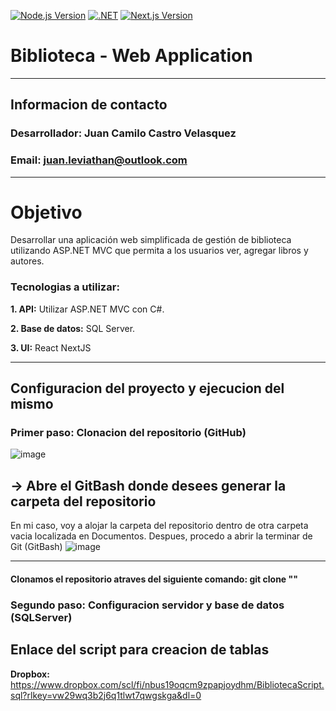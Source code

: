 
[![Node.js Version](https://img.shields.io/badge/Node.js-18.17.0-brightgreen)](https://nodejs.org/)
[![.NET](https://img.shields.io/badge/.NET-C%23-blue)](https://dotnet.microsoft.com/)
[![Next.js Version](https://img.shields.io/badge/Next.js-14.1.0-blueviolet)](https://nextjs.org/)


# Biblioteca - Web Application
_____________________________________
## Informacion de contacto
### Desarrollador: Juan Camilo Castro Velasquez
### Email: juan.leviathan@outlook.com
_____________________________________

# Objetivo

Desarrollar una aplicación web simplificada de gestión de biblioteca utilizando ASP.NET MVC que permita a los usuarios ver, agregar libros y autores.

### Tecnologias a utilizar:
  **1. API:** Utilizar ASP.NET MVC con C#.
  
  **2. Base de datos:** SQL Server.
  
  **3. UI:** React NextJS 
_____________________________________
## Configuracion del proyecto y ejecucion del mismo

### Primer paso: Clonacion del repositorio (GitHub)

![image](https://github.com/BlutLucifugeKrieger/Biblioteca-WebApp/assets/130005378/36f3f0b6-d8e6-4990-9465-4af0298e4dee)

## -> Abre el GitBash donde desees generar la carpeta del repositorio

En mi caso, voy a alojar la carpeta del repositorio dentro de otra carpeta vacia localizada en Documentos.
Despues, procedo a abrir la terminar de Git (GitBash)
![image](https://github.com/BlutLucifugeKrieger/Biblioteca-WebApp/assets/130005378/a985cca6-dff0-4e63-b47e-2f6029782ea6)
____________________________________________________________________
#### Clonamos el repositorio atraves del siguiente comando: git clone ""




### Segundo paso: Configuracion servidor y base de datos (SQLServer)

## Enlace del script para creacion de tablas
  **Dropbox:** https://www.dropbox.com/scl/fi/nbus19oqcm9zpapjoydhm/BibliotecaScript.sql?rlkey=vw29wq3b2j6q1tlwt7qwgskga&dl=0 
